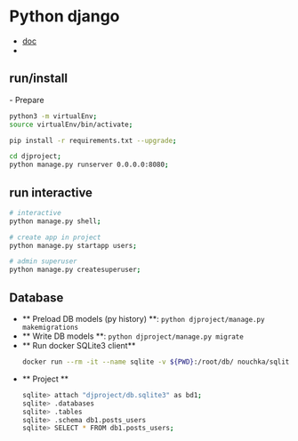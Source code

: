 # Python django
- [doc]()
- 
## run/install
￻- Prepare
```bash
python3 -m virtualEnv;
source virtualEnv/bin/activate;

pip install -r requirements.txt --upgrade;

cd djproject;
python manage.py runserver 0.0.0.0:8080;
```

## run interactive
```bash
# interactive
python manage.py shell;

# create app in project
python manage.py startapp users;

# admin superuser
python manage.py createsuperuser;
```

## Database
- ** Preload DB models (py history) **:
    `python djproject/manage.py makemigrations`
- ** Write DB models **:
    `python djproject/manage.py migrate`
- ** Run docker SQLite3 client**
    ```bash
    docker run --rm -it --name sqlite -v ${PWD}:/root/db/ nouchka/sqlite3;
    ```
- ** Project **
    ```bash
    sqlite> attach "djproject/db.sqlite3" as bd1;
    sqlite> .databases
    sqlite> .tables
    sqlite> .schema db1.posts_users
    sqlite> SELECT * FROM db1.posts_users;
    ```
